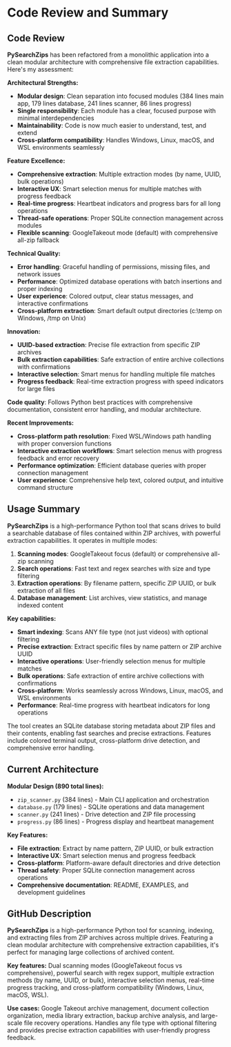 # Code Review and Summary

## Code Review

**PySearchZips** has been refactored from a monolithic application into a clean modular architecture with comprehensive file extraction capabilities. Here's my assessment:

**Architectural Strengths:**
- **Modular design**: Clean separation into focused modules (384 lines main app, 179 lines database, 241 lines scanner, 86 lines progress)
- **Single responsibility**: Each module has a clear, focused purpose with minimal interdependencies
- **Maintainability**: Code is now much easier to understand, test, and extend
- **Cross-platform compatibility**: Handles Windows, Linux, macOS, and WSL environments seamlessly

**Feature Excellence:**
- **Comprehensive extraction**: Multiple extraction modes (by name, UUID, bulk operations)
- **Interactive UX**: Smart selection menus for multiple matches with progress feedback
- **Real-time progress**: Heartbeat indicators and progress bars for all long operations
- **Thread-safe operations**: Proper SQLite connection management across modules
- **Flexible scanning**: GoogleTakeout mode (default) with comprehensive all-zip fallback

**Technical Quality:**
- **Error handling**: Graceful handling of permissions, missing files, and network issues  
- **Performance**: Optimized database operations with batch insertions and proper indexing
- **User experience**: Colored output, clear status messages, and interactive confirmations
- **Cross-platform extraction**: Smart default output directories (c:\temp on Windows, /tmp on Unix)

**Innovation:**
- **UUID-based extraction**: Precise file extraction from specific ZIP archives
- **Bulk extraction capabilities**: Safe extraction of entire archive collections with confirmations
- **Interactive selection**: Smart menus for handling multiple file matches
- **Progress feedback**: Real-time extraction progress with speed indicators for large files

**Code quality**: Follows Python best practices with comprehensive documentation, consistent error handling, and modular architecture.

**Recent Improvements:**
- **Cross-platform path resolution**: Fixed WSL/Windows path handling with proper conversion functions
- **Interactive extraction workflows**: Smart selection menus with progress feedback and error recovery
- **Performance optimization**: Efficient database queries with proper connection management
- **User experience**: Comprehensive help text, colored output, and intuitive command structure

## Usage Summary

**PySearchZips** is a high-performance Python tool that scans drives to build a searchable database of files contained within ZIP archives, with powerful extraction capabilities. It operates in multiple modes:

1. **Scanning modes**: GoogleTakeout focus (default) or comprehensive all-zip scanning
2. **Search operations**: Fast text and regex searches with size and type filtering  
3. **Extraction operations**: By filename pattern, specific ZIP UUID, or bulk extraction of all files
4. **Database management**: List archives, view statistics, and manage indexed content

**Key capabilities:**
- **Smart indexing**: Scans ANY file type (not just videos) with optional filtering
- **Precise extraction**: Extract specific files by name pattern or ZIP archive UUID
- **Interactive operations**: User-friendly selection menus for multiple matches
- **Bulk operations**: Safe extraction of entire archive collections with confirmations
- **Cross-platform**: Works seamlessly across Windows, Linux, macOS, and WSL environments
- **Performance**: Real-time progress with heartbeat indicators for long operations

The tool creates an SQLite database storing metadata about ZIP files and their contents, enabling fast searches and precise extractions. Features include colored terminal output, cross-platform drive detection, and comprehensive error handling.

## Current Architecture

**Modular Design (890 total lines):**
- `zip_scanner.py` (384 lines) - Main CLI application and orchestration
- `database.py` (179 lines) - SQLite operations and data management
- `scanner.py` (241 lines) - Drive detection and ZIP file processing  
- `progress.py` (86 lines) - Progress display and heartbeat management

**Key Features:**
- **File extraction**: Extract by name pattern, ZIP UUID, or bulk extraction
- **Interactive UX**: Smart selection menus and progress feedback
- **Cross-platform**: Platform-aware default directories and drive detection
- **Thread safety**: Proper SQLite connection management across operations
- **Comprehensive documentation**: README, EXAMPLES, and development guidelines

## GitHub Description

**PySearchZips** is a high-performance Python tool for scanning, indexing, and extracting files from ZIP archives across multiple drives. Featuring a clean modular architecture with comprehensive extraction capabilities, it's perfect for managing large collections of archived content.

**Key features:** Dual scanning modes (GoogleTakeout focus vs comprehensive), powerful search with regex support, multiple extraction methods (by name, UUID, or bulk), interactive selection menus, real-time progress tracking, and cross-platform compatibility (Windows, Linux, macOS, WSL).

**Use cases:** Google Takeout archive management, document collection organization, media library extraction, backup archive analysis, and large-scale file recovery operations. Handles any file type with optional filtering and provides precise extraction capabilities with user-friendly progress feedback.